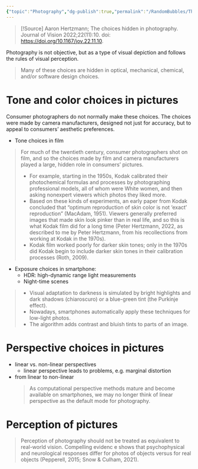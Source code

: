 ```yaml
---
{"topic":"Photography","dg-publish":true,"permalink":"/RandomBubbles/The choices hidden in photography/","dgPassFrontmatter":true,"noteIcon":""}
---
```



> [!Source] 
> Aaron Hertzmann; The choices hidden in photography. Journal of Vision 2022;22(11):10. doi: https://doi.org/10.1167/jov.22.11.10.


Photography is not objective, but as a type of visual depiction and follows the rules of visual perception.
> Many of these choices are hidden in optical, mechanical, chemical, and/or software design choices.

# Tone and color choices in pictures

Consumer photographers do not normally make these choices. The choices were made by camera manufacturers, designed not just for accuracy, but to appeal to consumers’ aesthetic preferences. 
- Tone choices in film
> For much of the twentieth century, consumer photographers shot on film, and so the choices made by film and camera manufacturers played a large, hidden role in consumers’ pictures.  
> - For example, starting in the 1950s, Kodak calibrated their photochemical formulas and processes by photographing professional models, all of whom were White women, and then asking nonexpert viewers which photos they liked more. 
> - Based on these kinds of experiments, an early paper from Kodak concluded that “optimum reproduction of skin color is not ‘exact’ reproduction” (MacAdam, 1951). Viewers generally preferred images that made skin look pinker than in real life, and so this is what Kodak film did for a long time (Peter Hertzmann, 2022, as described to me by Peter Hertzmann, from his recollections from working at Kodak in the 1970s). 
> - Kodak film worked poorly for darker skin tones; only in the 1970s did Kodak begin to include darker skin tones in their calibration processes (Roth, 2009).

- Exposure choices in smartphone: 
	- HDR: high-dynamic range light measurements
	- Night-time scenes
> - Visual adaptation to darkness is simulated by bright highlights and dark shadows (chiaroscuro) or a blue-green tint (the Purkinje effect).
> - Nowadays, smartphones automatically apply these techniques for low-light photos. 
> - The algorithm adds contrast and bluish tints to parts of an image.

# Perspective choices in pictures
- linear vs. non-linear perspectives
	- linear perspective leads to problems, e.g. marginal distortion
- from linear to non-linear
	> As computational perspective methods mature and become available on smartphones, we may no longer think of linear perspective as the default mode for photography. 

# Perception of pictures
> Perception of photography should not be treated as equivalent to real-world vision. 
> Compelling evidenc
> e shows that psychophysical and neurological responses differ for photos of objects versus for real objects (Pepperell, 2015; Snow & Culham, 2021).

